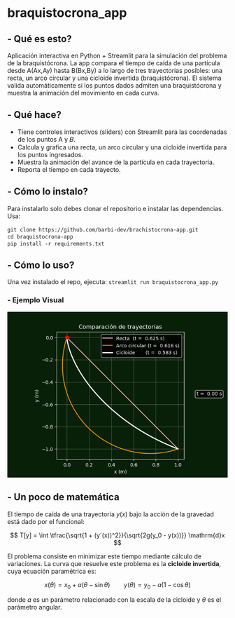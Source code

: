 # braquistocrona_app
## -  Qué es esto? 
Aplicación interactiva en Python + Streamlit para la simulación del problema de la braquistócrona. La app compara el tiempo de caída de una partícula desde A(Ax,Ay) hasta B(Bx,By) a lo largo de tres trayectorias posibles: una recta, un arco circular y una cicloide invertida (braquistócrona).
El sistema valida automáticamente si los puntos dados admiten una braquistócrona y muestra la animación del movimiento en cada curva.
## -  Qué hace? 
* Tiene controles interactivos (sliders) con Streamlit para las coordenadas de los puntos A y 𝐵.
* Calcula y grafica una recta, un arco circular y una cicloide invertida para los puntos ingresados.
* Muestra la animación del avance de la partícula en cada trayectoria.
* Reporta el tiempo en cada trayecto.
## -  Cómo lo instalo? 
Para instalarlo solo debes clonar el repositorio e instalar las dependencias. Usa: 
```
git clone https://github.com/barbi-dev/brachistocrona-app.git
cd braquistocrona-app
pip install -r requirements.txt
```
## - Cómo lo uso? 
Una vez instalado el repo, ejecuta: `streamlit run braquistocrona_app.py`
### - Ejemplo Visual
<img src="comparacion-trayectorias.gif" width="600" >

## - Un poco de matemática
El tiempo de caída de una trayectoria $y(x)$ bajo la acción de la gravedad está dado por el funcional:

$$
T[y] = \int \tfrac{\sqrt{1 + (y´(x))^2}}{\sqrt{2g(y_0 - y(x))}} \mathrm{d}x
$$

El problema consiste en minimizar este tiempo mediante cálculo de variaciones.
La curva que resuelve este problema es la **cicloide invertida**, cuya ecuación paramétrica es:

$$
x(\theta) = x_0 + a(\theta - \sin\theta) \qquad
y(\theta) = y_0 - a(1 - \cos\theta)
$$

donde $a$ es un parámetro relacionado con la escala de la cicloide y $\theta$ es el parámetro angular.




